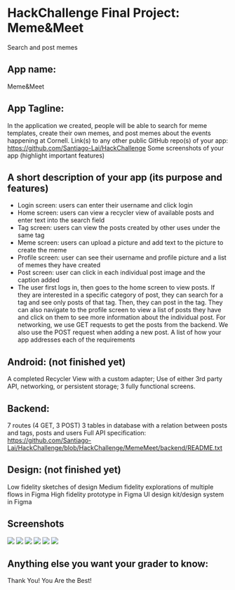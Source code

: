 # HackChallenge Final Project: Meme&Meet
Search and post memes

## App name:
Meme&Meet

## App Tagline:
In the application we created, people will be able to search for meme templates, create their own memes, and post memes about the events happening at Cornell. 
Link(s) to any other public GitHub repo(s) of your app: https://github.com/Santiago-Lai/HackChallenge
Some screenshots of your app (highlight important features)

## A short description of your app (its purpose and features)
* Login screen: users can enter their username and click login
* Home screen: users can view a recycler view of available posts and enter text into the search field
* Tag screen: users can view the posts created by other uses under the same tag
* Meme screen: users can upload a picture and add text to the picture to create the meme
* Profile screen: user can see their username and profile picture and a list of memes they have created
* Post screen: user can click in each individual post image and the caption added
* The user first logs in, then goes to the home screen to view posts. If they are interested in a specific category of post, they can search for a tag and see only posts of that tag. Then, they can post in the tag. They can also navigate to the profile screen to view a list of posts they have and click on them to see more information about the individual post. 
For networking, we use GET requests to get the posts from the backend. We also use the POST request when adding a new post. 
A list of how your app addresses each of the requirements

##  Android: (not finished yet)
A completed Recycler View with a custom adapter;
Use of either 3rd party API, networking, or persistent storage;
3 fully functional screens.

## Backend:
7 routes (4 GET, 3 POST)
3 tables in database with a relation between posts and tags, posts and users
Full API specification: https://github.com/Santiago-Lai/HackChallenge/blob/HackChallenge/MemeMeet/backend/README.txt

## Design: (not finished yet)
Low fidelity sketches of design
Medium fidelity explorations of multiple flows in Figma
High fidelity prototype in Figma
UI design kit/design system in Figma

## Screenshots
<img src="screenshots/1.png">
<img src="screenshots/2.png">
<img src="screenshots/3.png">
<img src="screenshots/4.png">
<img src="screenshots/5.png">
<img src="screenshots/6.png">

## Anything else you want your grader to know:
Thank You! You Are the Best!
